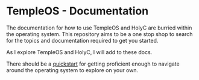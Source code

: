 # TempleOS - Documentation

The documentation for how to use TempleOS and HolyC are burried within the
operating system. This repository aims to be a one stop shop to search for the
topics and documentation required to get you started.

As I explore TempleOS and HolyC, I will add to these docs.

There should be a [quickstart](./QUICKSTART.md) for getting proficient enough
to navigate around the operating system to explore on your own.
